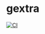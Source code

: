 # gextra
[![CI](https://github.com/25ds1000098-kcyk/gextra/actions/workflows/ci.yml/badge.svg)](https://github.com/25ds1000098-kcyk/gextra/actions/workflows/ci.yml)
